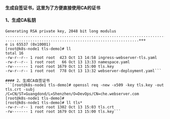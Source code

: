 #### 生成自签证书，这里为了方便直接使用CA的证书
#### 1、生成CA私钥
```[root@k8s-node1 tls-demo]# (umask 077; openssl genrsa -out tls.key 2048)
Generating RSA private key, 2048 bit long modulus
.............................................................................+++
...........................................................+++
e is 65537 (0x10001)
[root@k8s-node1 tls-demo]# ll
total 16
-rw-r--r-- 1 root root  423 Oct 13 14:58 ingress-webserver-tls.yaml
-rw-r--r-- 1 root root   66 Oct 13 13:33 namespace.yaml
-rw------- 1 root root 1679 Oct 13 15:00 tls.key
-rw-r--r-- 1 root root  778 Oct 13 13:32 webserver-deployment.yaml```

#### 2、生成CA自签证书
```[root@k8s-node1 tls-demo]# openssl req -new -x509 -key tls.key -out tls.crt -subj /C=CN/ST=Guangdond/L=Shenzhen/O=DevOps/CN=che.webserver.com
[root@k8s-node1 tls-demo]# 
[root@k8s-node1 tls-demo]# ll tls*
-rw-r--r-- 1 root root 1302 Oct 13 15:03 tls.crt
-rw------- 1 root root 1679 Oct 13 15:00 tls.key```
